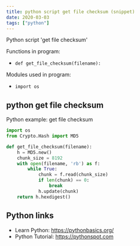 ```yaml
---
title: python script get file checksum (snippet)
date: 2020-03-03
tags: ["python"]
---
```

Python script 'get file checksum'

Functions in program: 
* `def get_file_checksum(filename):`

Modules used in program: 
* `import os`

## python get file checksum

Python example: get file checksum

```python
import os
from Crypto.Hash import MD5

def get_file_checksum(filename):
    h = MD5.new()
    chunk_size = 8192
    with open(filename, 'rb') as f:
        while True:
            chunk = f.read(chunk_size)
            if len(chunk) == 0:
                break
            h.update(chunk)
    return h.hexdigest()

```

## Python links

- Learn Python: https://pythonbasics.org/
- Python Tutorial: https://pythonspot.com
